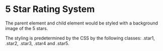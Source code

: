 5 Star Rating System
====================
The parent element and child element would be styled with a background image of the 5 stars.

The styling is predetermined by the CSS by the following classes: .star1, .star2, .star3, .star4 and .star5.